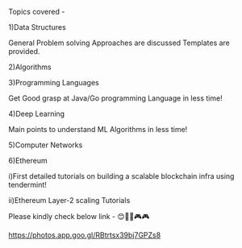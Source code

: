Topics covered - 


1)Data Structures
 
 General Problem solving Approaches are discussed
 Templates are provided.
  


2)Algorithms
  


3)Programming Languages

  Get Good grasp at Java/Go programming Language in less time!



4)Deep Learning
  
  Main points to understand ML Algorithms in less time!



5)Computer Networks



6)Ethereum
  
 
 i)First detailed tutorials on building a scalable blockchain infra using tendermint!

 ii)Ethereum Layer-2 scaling Tutorials


 Please kindly check below link - 
 😊🌹🧡🎮🎮
 
 https://photos.app.goo.gl/RBtrtsx39bj7GPZs8
